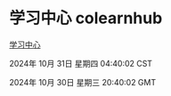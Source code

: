 # 学习中心 colearnhub
[学习中心](http://219.139.197.74:56308/colearnhub/)

2024年 10月 31日 星期四 04:40:02 CST

2024年 10月 30日 星期三 20:40:02 GMT
